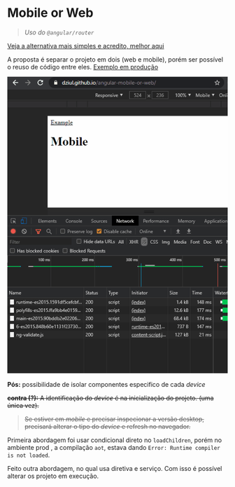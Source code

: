 # Mobile or Web

> _Uso do `@angular/router`_

[Veja a alternativa mais simples e acredito, melhor aqui](tree/alt/a)

A proposta é separar o projeto em dois (web e mobile), porém ser possível o reuso de código entre eles. [Exemplo em produção](https://dziul.github.io/angular-mobile-or-web/)

[![preview](./src/assets/images/preview-e.gif)](https://dziul.github.io/angular-mobile-or-web/)

**Pós:** possibilidade de isolar componentes especifico de cada _device_

~~**contra (?):** A identificação do _device_ é na inicialização do projeto. (uma única vez).~~

> ~~Se estiver em _mobile_ e precisar inspecionar a versão desktop, precisará alterar o tipo do _device_ e refresh no navegador.~~

Primeira abordagem foi usar condicional direto no `loadChildren`, porém no ambiente prod , a compilação `aot`, estava dando `Error: Runtime compiler is not loaded`.

Feito outra abordagem, no qual usa diretiva e serviço. Com isso é possível alterar os projeto em execução.

<!--


# MobileOrWeb

This project was generated with [Angular CLI](https://github.com/angular/angular-cli) version 8.3.28.

## Development server

Run `ng serve` for a dev server. Navigate to `http://localhost:4200/`. The app will automatically reload if you change any of the source files.

## Code scaffolding

Run `ng generate component component-name` to generate a new component. You can also use `ng generate directive|pipe|service|class|guard|interface|enum|module`.

## Build

Run `ng build` to build the project. The build artifacts will be stored in the `dist/` directory. Use the `--prod` flag for a production build.

## Running unit tests

Run `ng test` to execute the unit tests via [Karma](https://karma-runner.github.io).

## Running end-to-end tests

Run `ng e2e` to execute the end-to-end tests via [Protractor](http://www.protractortest.org/).

## Further help

To get more help on the Angular CLI use `ng help` or go check out the [Angular CLI README](https://github.com/angular/angular-cli/blob/master/README.md). -->
